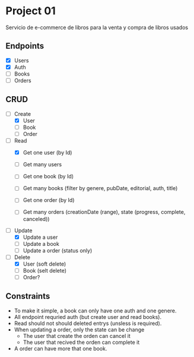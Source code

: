 # Project 01

Servicio de e-commerce de libros para la venta y compra de libros usados

## Endpoints 

- [x] Users
- [x] Auth
- [ ] Books
- [ ] Orders

## CRUD

- [ ] Create
    - [x] User
    - [ ] Book
    - [ ] Order
- [ ] Read
    - [x] Get one user (by Id)
    - [ ] Get many users
    
    - [ ] Get one book (by Id)
    - [ ] Get many books (filter by genere, pubDate, editorial, auth, title)

    - [ ] Get one order (by Id)
    - [ ] Get many orders (creationDate (range), state (progress, complete, canceled))

- [ ] Update
    - [x] Update a user
    - [ ] Update a book
    - [ ] Update a order (status only)

- [ ] Delete
    - [x] User (soft delete)
    - [ ] Book (selt delete)
    - [ ] Order?

## Constraints

- To make it simple, a book can only have one auth and one genere.
- All endpoint requried auth (but create user and read books).
- Read should not should deleted entrys (unsless is required).
- When updating a order, only the state can be change
    - The user that create the orden can cancel it
    - The user that recived the orden can complete it 
- A order can have more that one book. 